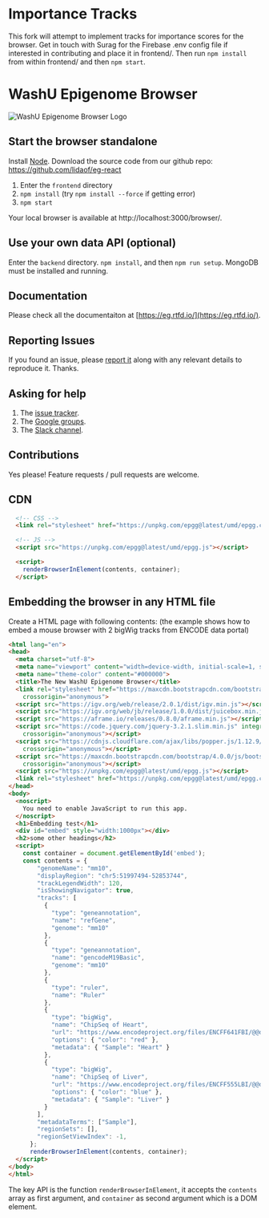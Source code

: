 # Importance Tracks

This fork will attempt to implement tracks for importance scores for the browser. Get in touch with Surag for the Firebase .env config file if interested in contributing and place it in frontend/. Then run `npm install` from within frontend/ and then `npm start`. 

# WashU Epigenome Browser

![WashU Epigenome Browser Logo](https://eg.readthedocs.io/en/latest/_images/eg.png "WashU Epigenome Browser")

## Start the browser standalone

Install [Node](https://nodejs.org/en/). Download the source code from our github repo: https://github.com/lidaof/eg-react

1. Enter the `frontend` directory
2. `npm install` (try `npm install --force` if getting error)
3. `npm start`

Your local browser is available at http://localhost:3000/browser/.

## Use your own data API (optional)

Enter the `backend` directory.  `npm install`, and then `npm run setup`.  MongoDB must be installed and running.

## Documentation

Please check all the documentaiton at [https://eg.rtfd.io/](https://eg.rtfd.io/).

## Reporting Issues

If you found an issue, please [report it](https://github.com/lidaof/eg-react/issues) along with any relevant details to reproduce it. Thanks.

## Asking for help

1. The [issue tracker](https://github.com/lidaof/eg-react/issues).
2. The [Google groups](https://groups.google.com/forum/#!forum/epgg).
3. The [Slack channel](https://bit.ly/2T1OKmP).

## Contributions

Yes please! Feature requests / pull requests are welcome.

## CDN

```html
  <!-- CSS -->
  <link rel="stylesheet" href="https://unpkg.com/epgg@latest/umd/epgg.css">

  <!-- JS -->
  <script src="https://unpkg.com/epgg@latest/umd/epgg.js"></script>

  <script>
    renderBrowserInElement(contents, container);
  </script>
```

## Embedding the browser in any HTML file

Create a HTML page with following contents: (the example shows how to embed a mouse browser with 2 bigWig tracks from ENCODE data portal)

```html
<html lang="en">
<head>
  <meta charset="utf-8">
  <meta name="viewport" content="width=device-width, initial-scale=1, shrink-to-fit=no">
  <meta name="theme-color" content="#000000">
  <title>The New WashU Epigenome Browser</title>
  <link rel="stylesheet" href="https://maxcdn.bootstrapcdn.com/bootstrap/4.0.0/css/bootstrap.min.css" integrity="sha384-Gn5384xqQ1aoWXA+058RXPxPg6fy4IWvTNh0E263XmFcJlSAwiGgFAW/dAiS6JXm"
    crossorigin="anonymous">
  <script src="https://igv.org/web/release/2.0.1/dist/igv.min.js"></script>
  <script src="https://igv.org/web/jb/release/1.0.0/dist/juicebox.min.js"></script>
  <script src="https://aframe.io/releases/0.8.0/aframe.min.js"></script>
  <script src="https://code.jquery.com/jquery-3.2.1.slim.min.js" integrity="sha384-KJ3o2DKtIkvYIK3UENzmM7KCkRr/rE9/Qpg6aAZGJwFDMVNA/GpGFF93hXpG5KkN"
    crossorigin="anonymous"></script>
  <script src="https://cdnjs.cloudflare.com/ajax/libs/popper.js/1.12.9/umd/popper.min.js" integrity="sha384-ApNbgh9B+Y1QKtv3Rn7W3mgPxhU9K/ScQsAP7hUibX39j7fakFPskvXusvfa0b4Q"
    crossorigin="anonymous"></script>
  <script src="https://maxcdn.bootstrapcdn.com/bootstrap/4.0.0/js/bootstrap.min.js" integrity="sha384-JZR6Spejh4U02d8jOt6vLEHfe/JQGiRRSQQxSfFWpi1MquVdAyjUar5+76PVCmYl"
    crossorigin="anonymous"></script>
  <script src="https://unpkg.com/epgg@latest/umd/epgg.js"></script>
  <link rel="stylesheet" href="https://unpkg.com/epgg@latest/umd/epgg.css">
</head>
<body>
  <noscript>
    You need to enable JavaScript to run this app.
  </noscript>
  <h1>Embedding test</h1>
  <div id="embed" style="width:1000px"></div>
  <h2>some other headings</h2>
  <script>
    const container = document.getElementById('embed');
    const contents = { 
        "genomeName": "mm10", 
        "displayRegion": "chr5:51997494-52853744",
        "trackLegendWidth": 120, 
        "isShowingNavigator": true,
        "tracks": [
          { 
            "type": "geneannotation", 
            "name": "refGene", 
            "genome": "mm10"
          }, 
          { 
            "type": "geneannotation", 
            "name": "gencodeM19Basic", 
            "genome": "mm10"
          }, 
          { 
            "type": "ruler", 
            "name": "Ruler" 
          }, 
          { 
            "type": "bigWig", 
            "name": "ChipSeq of Heart", 
            "url": "https://www.encodeproject.org/files/ENCFF641FBI/@@download/ENCFF641FBI.bigWig", 
            "options": { "color": "red" }, 
            "metadata": { "Sample": "Heart" }
          },
          { 
            "type": "bigWig", 
            "name": "ChipSeq of Liver", 
            "url": "https://www.encodeproject.org/files/ENCFF555LBI/@@download/ENCFF555LBI.bigWig", 
            "options": { "color": "blue" }, 
            "metadata": { "Sample": "Liver" }
          }
        ], 
        "metadataTerms": ["Sample"], 
        "regionSets": [], 
        "regionSetViewIndex": -1, 
      };
      renderBrowserInElement(contents, container);
  </script>
</body>
</html>
```

The key API is the function `renderBrowserInElement`, it accepts the `contents` array as first argument,
and `container` as second argument which is a DOM element.
